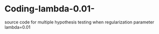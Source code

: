 # Coding-lambda-0.01-
source code for multiple hypothesis testing when regularization parameter lambda=0.01
